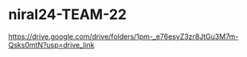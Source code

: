 # niral24-TEAM-22
https://drive.google.com/drive/folders/1pm-_e76esyZ3zr8JtGu3M7m-Qsks0mtN?usp=drive_link
